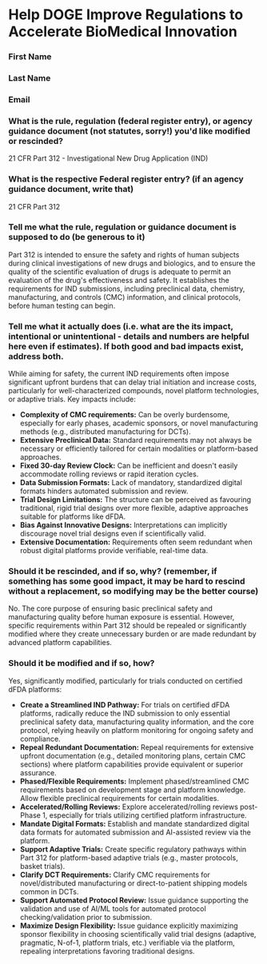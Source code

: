 # Help DOGE Improve Regulations to Accelerate BioMedical Innovation

### First Name

### Last Name

### Email

### What is the rule, regulation (federal register entry), or agency guidance document (not statutes, sorry!) you'd like modified or rescinded?

21 CFR Part 312 - Investigational New Drug Application (IND)

### What is the respective Federal register entry? (if an agency guidance document, write that)

21 CFR Part 312

### Tell me what the rule, regulation or guidance document is supposed to do (be generous to it)

Part 312 is intended to ensure the safety and rights of human subjects during clinical investigations of new drugs and biologics, and to ensure the quality of the scientific evaluation of drugs is adequate to permit an evaluation of the drug's effectiveness and safety. It establishes the requirements for IND submissions, including preclinical data, chemistry, manufacturing, and controls (CMC) information, and clinical protocols, before human testing can begin.

### Tell me what it actually does (i.e. what are the its impact, intentional or unintentional - details and numbers are helpful here even if estimates). If both good and bad impacts exist, address both.

While aiming for safety, the current IND requirements often impose significant upfront burdens that can delay trial initiation and increase costs, particularly for well-characterized compounds, novel platform technologies, or adaptive trials. Key impacts include:
*   **Complexity of CMC requirements:** Can be overly burdensome, especially for early phases, academic sponsors, or novel manufacturing methods (e.g., distributed manufacturing for DCTs).
*   **Extensive Preclinical Data:** Standard requirements may not always be necessary or efficiently tailored for certain modalities or platform-based approaches.
*   **Fixed 30-day Review Clock:** Can be inefficient and doesn't easily accommodate rolling reviews or rapid iteration cycles.
*   **Data Submission Formats:** Lack of mandatory, standardized digital formats hinders automated submission and review.
*   **Trial Design Limitations:** The structure can be perceived as favouring traditional, rigid trial designs over more flexible, adaptive approaches suitable for platforms like dFDA.
*   **Bias Against Innovative Designs:** Interpretations can implicitly discourage novel trial designs even if scientifically valid.
*   **Extensive Documentation:** Requirements often seem redundant when robust digital platforms provide verifiable, real-time data.

### Should it be rescinded, and if so, why? (remember, if something has some good impact, it may be hard to rescind without a replacement, so modifying may be the better course)

No. The core purpose of ensuring basic preclinical safety and manufacturing quality before human exposure is essential. However, specific requirements within Part 312 should be repealed or significantly modified where they create unnecessary burden or are made redundant by advanced platform capabilities.

### Should it be modified and if so, how?

Yes, significantly modified, particularly for trials conducted on certified dFDA platforms:
*   **Create a Streamlined IND Pathway:** For trials on certified dFDA platforms, radically reduce the IND submission to only essential preclinical safety data, manufacturing quality information, and the core protocol, relying heavily on platform monitoring for ongoing safety and compliance.
*   **Repeal Redundant Documentation:** Repeal requirements for extensive upfront documentation (e.g., detailed monitoring plans, certain CMC sections) where platform capabilities provide equivalent or superior assurance.
*   **Phased/Flexible Requirements:** Implement phased/streamlined CMC requirements based on development stage and platform knowledge. Allow flexible preclinical requirements for certain modalities.
*   **Accelerated/Rolling Reviews:** Explore accelerated/rolling reviews post-Phase 1, especially for trials utilizing certified platform infrastructure.
*   **Mandate Digital Formats:** Establish and mandate standardized digital data formats for automated submission and AI-assisted review via the platform.
*   **Support Adaptive Trials:** Create specific regulatory pathways within Part 312 for platform-based adaptive trials (e.g., master protocols, basket trials).
*   **Clarify DCT Requirements:** Clarify CMC requirements for novel/distributed manufacturing or direct-to-patient shipping models common in DCTs.
*   **Support Automated Protocol Review:** Issue guidance supporting the validation and use of AI/ML tools for automated protocol checking/validation prior to submission.
*   **Maximize Design Flexibility:** Issue guidance explicitly maximizing sponsor flexibility in choosing scientifically valid trial designs (adaptive, pragmatic, N-of-1, platform trials, etc.) verifiable via the platform, repealing interpretations favoring traditional designs. 